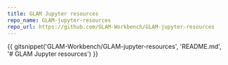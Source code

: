 ```yaml
---
title: GLAM Jupyter resources
repo_name: GLAM-jupyter-resources
repo_url: https://github.com/GLAM-Workbench/GLAM-jupyter-resources
---
```


{{ gitsnippet('GLAM-Workbench/GLAM-jupyter-resources', 'README.md', '# GLAM Jupyter resources') }}
